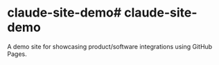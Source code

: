 # claude-site-demo# claude-site-demo

A demo site for showcasing product/software integrations using GitHub Pages.
